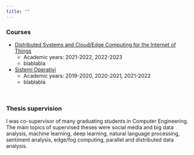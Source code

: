 ```yaml
---
title: ""
---
```

### **Courses**
- [Distributed Systems and Cloud/Edge Computing for the Internet of Things](https://www.unical.it/storage/cds/7419/activities/83787/)
    - Academic years: 2021-2022, 2022-2023
    - blablabla
- [Sistemi Operativi](https://www.unical.it/storage/cds/7179/activities/100549/)
    - Academic years: 2019-2020, 2020-2021, 2021-2022
    - blablabla
<br>

### **Thesis supervision**
I was co-supervisor of many graduating students in Computer Engineering. The main topics of supervised theses
were social media and big data analysis, machine learning, deep learning, natural language
processing, sentiment analysis, edge/fog computing, parallel and distributed data analysis.

